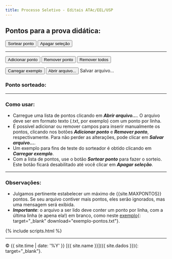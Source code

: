 ```yaml
---
title: Processo Seletivo - Editais ATAc/EEL/USP
---
```


## Pontos para a prova didática:

<output id="inputs">
</output>

<button type="button" id='sorteio' class='btn' onclick="document.getElementById('pontosorteado').innerHTML = sorteia(1, N)">Sortear ponto</button>
<button type="button" id='apagar' class='btn' onclick="resetstyle()">Apagar seleção</button>

---

<input type="file" id="pontosfile" accept=".txt, .csv, .dat, .yml" hidden />

<button type="button" id='mais' class='btn' onclick="add_input()">Adicionar ponto</button>
<button type="button" id='menos' class='btn' onclick="remove_input()">Remover ponto</button>
<button type="button" id='limpa' class='btn' onclick="limpa()">Remover todos</button>

<button type="button" id='exemplo' class='btn' onclick="carrega_exemplo()">Carregar exemplo</button>
<button type="button" id='abrir' class='btn' onclick="abrir()">Abrir arquivo...</button>
<a type="button" id='salvar' class='btn' download="pontos.txt" onclick="lista_pontos()">Salvar arquivo...</a>

### Ponto sorteado: <span class="badge" id="pontosorteado"></span>

---

### Como usar:

- Carregue uma lista de pontos clicando em **_Abrir arquivo..._**. O arquivo  deve ser em formato texto (.txt, por exemplo) com um ponto por linha.
- É possível adicionar ou remover campos para inserir manualmente os pontos, clicando nos botões **_Adicionar ponto_** e **_Remover ponto_**, respectivamente. Para não perder as alterações, pode clicar em **_Salvar arquivo..._**.
- Um exemplo para fins de teste do sorteador é obtido clicando em _**Carregar exemplo**_.
- Com a lista de pontos, use  o botão _**Sortear ponto**_ para fazer o sorteio. Este botão ficará desabilitado até você clicar em _**Apagar seleção**_.

---

### Observações:

* Julgamos pertinente estabelecer um máximo de {{site.MAXPONTOS}} pontos. Se seu arquivo contiver mais pontos, eles serão ignorados, mas uma mensagem será exibida.
* **_Importante_**: o arquivo a ser lido deve conter um ponto por linha, com a última linha (e apena ela!) em branco, como neste [exemplo]({{site.baseurl}}/assets/exemplo/exemplo-pontos.txt){: target="_blank" download="exemplo-pontos.txt"}.

<!-- Carregando os scripts -->

{% include scripts.html %}

---

© {{ site.time | date: '%Y' }} [{{ site.name }}]({{ site.dados }}){: target="_blank"}.
